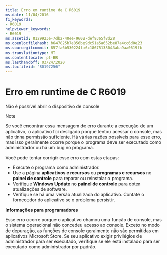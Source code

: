 ```yaml
---
title: Erro em runtime de C R6019
ms.date: 11/04/2016
f1_keywords:
- R6019
helpviewer_keywords:
- R6019
ms.assetid: 8129923e-7db2-40ee-9602-def9365f8d28
ms.openlocfilehash: b647825b7e856be9dc51a5a652be87a4cc6d0e23
ms.sourcegitcommit: 857fa6b530224fa6c18675138043aba9aa0619fb
ms.translationtype: MT
ms.contentlocale: pt-BR
ms.lasthandoff: 03/24/2020
ms.locfileid: "80197256"
---
```

# <a name="c-runtime-error-r6019"></a>Erro em runtime de C R6019

Não é possível abrir o dispositivo de console

> [!NOTE]
> Se você encontrar essa mensagem de erro durante a execução de um aplicativo, o aplicativo foi desligado porque tentou acessar o console, mas não tinha permissão suficiente. Há várias razões possíveis para esse erro, mas isso geralmente ocorre porque o programa deve ser executado como administrador ou há um bug no programa.
>
> Você pode tentar corrigir esse erro com estas etapas:
>
> - Execute o programa como administrador.
> - Use a página **aplicativos e recursos** ou **programas e recursos** no **painel de controle** para reparar ou reinstalar o programa.
> - Verifique **Windows Update** no **painel de controle** para obter atualizações de software.
> - Verifique se há uma versão atualizada do aplicativo. Contate o fornecedor do aplicativo se o problema persistir.

**Informações para programadores**

Esse erro ocorre porque o aplicativo chamou uma função de console, mas o sistema operacional não concedeu acesso ao console. Exceto no modo de depuração, as funções de console geralmente não são permitidas em aplicativos Microsoft Store. Se seu aplicativo exigir privilégios de administrador para ser executado, verifique se ele está instalado para ser executado como administrador por padrão.

